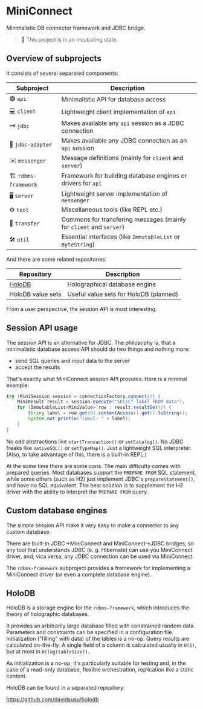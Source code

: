 # MiniConnect

Minimalistic DB connector framework and JDBC bridge.

> :construction: This project is in an incubating state.

## Overview of subprojects

It consists of several separated components:

| Subproject | Description |
| ---------- | ----------- |
| :green_circle: `api` | Minimalistic API for database access |
| :computer: `client` | Lightweight client implementation of `api` |
| :old_key: `jdbc` | Makes available any `api` session as a JDBC connection |
| :electric_plug: `jdbc-adapter` | Makes available any JDBC connection as an `api` session |
| :envelope: `messenger` | Message definitions (mainly for `client` and `server`) |
| :building_construction: `rdbms-framework` | Framework for building database engines or drivers for `api` |
| :desktop_computer: `server` | Lightweight server implementation of `messenger` |
| :gear: `tool` | Miscellaneous tools (like REPL etc.) |
| :truck: `transfer` | Commons for transfering messages (mainly for `client` and `server`) |
| :hammer_and_wrench: `util` | Essential interfaces (like `ImmutableList` or `ByteString`) |

And there are some related repositories:

| Repository | Description |
| ---------- | ----------- |
| [HoloDB](https://github.com/davidsusu/holodb) | Holographical database engine |
| HoloDB value sets | Useful value sets for HoloDB (planned) |

From a user perspective, the session API is most interesting.

## Session API usage

The session API is an alternative for JDBC.
The philosophy is, that a minimalistic database access API should
do two things and nothing more:

- send SQL queries and input data to the server
- accept the results

That's exactly what MiniConnect session API provides.
Here is a minimal example:

```java
try (MiniSession session = connectionFactory.connect()) {
    MiniResult result = session.execute("SELECT label FROM data");
    for (ImmutableList<MiniValue> row : result.resultSet()) {
        String label = row.get(0).contentAccess().get().toString();
        System.out.println("label: " + label);
    }
}
```

No odd abstractions like `startTransaction()` or `setCatalog()`.
No JDBC freaks like `nativeSQL()` or `setTypeMap()`.
Just a lightweight SQL interpreter.
(Also, to take advantage of this, there is a built-in REPL.)

At the some time there are some cons.
The main difficulty comes with prepared queries.
Most databases support the `PREPARE FROM` SQL statement,
while some others (such as H2) just implement JDBC's `prepareStatement()`,
and have no SQL equivalent.
The best solution is to supplement the H2 driver with the ability
to interpret the `PREPARE FROM` query.

## Custom database engines

The simple session API make it very easy to make a connector to any custom database.

There are built-in JDBC->MiniConnect and MiniConnect->JDBC bridges,
so any tool that understands JDBC (e. g. Hibernate) can use you MiniConnect driver,
and, vica versa, any JDBC connection can be used via MiniConnect.

The `rdbms-framework` subproject provides a framework for implementing
a MiniConnect driver (or even a complete database engine).

## HoloDB

HoloDB is a storage engine for the `rdbms-framework`,
which introduces the theory of holographic databases.

It provides an arbitrarily large database filled with constrained random data.
Parameters and constraints can be specified in a configuration file.
Initialization ("filling" with data) of the tables is a no-op.
Query results are calculated on-the-fly.
A single field of a column is calculated usually in `O(1)`, but at most in `O(log(tableSize))`.

As initialization is a no-op, it's particularly suitable for testing
and, in the case of a read-only database,
flexible orchestration, replication like a static content.

HoloDB can be found in a separated repository:

https://github.com/davidsusu/holodb
